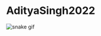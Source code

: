 # AdityaSingh2022


![snake gif](https://github.com/YOUR_USERNAME/YOUR_USERNAME/blob/output/github-contribution-grid-snake.gif)
